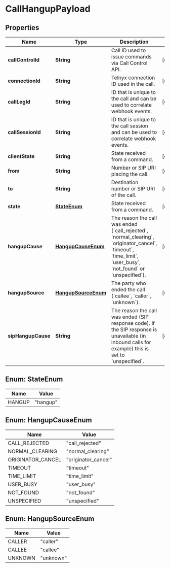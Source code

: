

# CallHangupPayload

## Properties

Name | Type | Description | Notes
------------ | ------------- | ------------- | -------------
**callControlId** | **String** | Call ID used to issue commands via Call Control API. |  [optional]
**connectionId** | **String** | Telnyx connection ID used in the call. |  [optional]
**callLegId** | **String** | ID that is unique to the call and can be used to correlate webhook events. |  [optional]
**callSessionId** | **String** | ID that is unique to the call session and can be used to correlate webhook events. |  [optional]
**clientState** | **String** | State received from a command. |  [optional]
**from** | **String** | Number or SIP URI placing the call. |  [optional]
**to** | **String** | Destination number or SIP URI of the call. |  [optional]
**state** | [**StateEnum**](#StateEnum) | State received from a command. |  [optional]
**hangupCause** | [**HangupCauseEnum**](#HangupCauseEnum) | The reason the call was ended (&#x60;call_rejected&#x60;, &#x60;normal_clearing&#x60;, &#x60;originator_cancel&#x60;, &#x60;timeout&#x60;, &#x60;time_limit&#x60;, &#x60;user_busy&#x60;, &#x60;not_found&#x60; or &#x60;unspecified&#x60;). |  [optional]
**hangupSource** | [**HangupSourceEnum**](#HangupSourceEnum) | The party who ended the call (&#x60;callee&#x60;, &#x60;caller&#x60;, &#x60;unknown&#x60;). |  [optional]
**sipHangupCause** | **String** | The reason the call was ended (SIP response code). If the SIP response is unavailable (in inbound calls for example) this is set to &#x60;unspecified&#x60;. |  [optional]



## Enum: StateEnum

Name | Value
---- | -----
HANGUP | &quot;hangup&quot;



## Enum: HangupCauseEnum

Name | Value
---- | -----
CALL_REJECTED | &quot;call_rejected&quot;
NORMAL_CLEARING | &quot;normal_clearing&quot;
ORIGINATOR_CANCEL | &quot;originator_cancel&quot;
TIMEOUT | &quot;timeout&quot;
TIME_LIMIT | &quot;time_limit&quot;
USER_BUSY | &quot;user_busy&quot;
NOT_FOUND | &quot;not_found&quot;
UNSPECIFIED | &quot;unspecified&quot;



## Enum: HangupSourceEnum

Name | Value
---- | -----
CALLER | &quot;caller&quot;
CALLEE | &quot;callee&quot;
UNKNOWN | &quot;unknown&quot;



